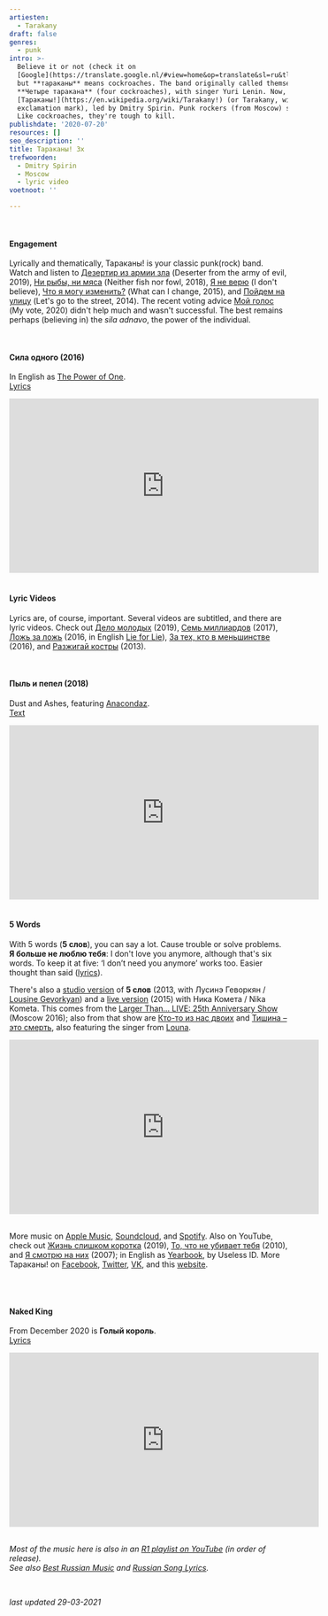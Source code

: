 ```yaml
---
artiesten:
  - Tarakany
draft: false
genres:
  - punk
intro: >-
  Believe it or not (check it on
  [Google](https://translate.google.nl/#view=home&op=translate&sl=ru&tl=nl&text=%D0%A2%D0%B0%D1%80%D0%B0%D0%BA%D0%B0%D0%BD%D1%8B)),
  but **тараканы** means cockroaches. The band originally called themselves
  **Четыре таракана** (four cockroaches), with singer Yuri Lenin. Now, they are
  [Тараканы!](https://en.wikipedia.org/wiki/Tarakany!) (or Tarakany, with an
  exclamation mark), led by Dmitry Spirin. Punk rockers (from Moscow) since 1991.
  Like cockroaches, they're tough to kill.
publishdate: '2020-07-20'
resources: []
seo_description: ''
title: Тараканы! 3x
trefwoorden:
  - Dmitry Spirin
  - Moscow
  - lyric video
voetnoot: ''

---
```


<br/>

#### Engagement

Lyrically and thematically, Тараканы! is your classic punk(rock) band. Watch and listen to [Дезертир из армии зла](https://www.youtube.com/watch?v=FIwn2lMyH1Q) (Deserter from the army of evil, 2019), [Ни рыбы, ни мяса](https://youtu.be/o1UftfZamTM) (Neither fish nor fowl, 2018), [Я не верю](https://www.youtube.com/watch?v=J0WSRE3Xa9Q) (I don't believe), [Что я могу изменить?](https://www.youtube.com/watch?v=jPv4B0XrEd0) (What can I change, 2015), and [Пойдем на улицу](https://www.youtube.com/watch?v=mTp8jQ0KVZ8) (Let's go to the street, 2014). The recent voting advice [Мой голос](https://youtu.be/MgynWDWKpqs) (My vote, 2020) didn't help much and wasn't successful. The best remains perhaps (believing in) the *sila adnavo*, the power of the individual.

<br/>

#### Сила одного (2016)

In English as [The Power of One](https://youtu.be/AhuidK7eSv4).<br/>
[Lyrics](https://teksty-pesenok.ru/rus-tarakany/tekst-pesni-sila-odnogo/5279976/)

<iframe width="560" height="315" src="https://www.youtube.com/embed/nSxrGMrAtpI" frameborder="0" allow="accelerometer; autoplay; encrypted-media; gyroscope; picture-in-picture" allowfullscreen></iframe>

<br/>
<br/>

#### Lyric Videos

Lyrics are, of course, important. Several videos are subtitled, and there are lyric videos. Check out [Дело молодых](https://youtu.be/u9eNOW_eHts) (2019), [Семь миллиардов](https://youtu.be/3JT1MdT5uzA) (2017), [Ложь за ложь](https://www.youtube.com/watch?v=b3Bjtg9yg8k) (2016, in English [Lie for Lie](https://youtu.be/hvxXQD5gXSY)), [За тех, кто в меньшинстве](https://youtu.be/e-MKTsOo_pQ) (2016), and [Разжигай костры](https://www.youtube.com/watch?v=BuxF0T57aAU) (2013).

<br/>

#### Пыль и пепел (2018)

Dust and Ashes, featuring [Anacondaz](https://rusland1.nl/en/muziek/20201215-anacondaz-4x/).<br/>
[Text](https://teksty-pesenok.ru/rus-anacondaz-tarakany/tekst-pesni-pyl-i-pepel/6666140/)

<iframe width="560" height="315" src="https://www.youtube.com/embed/9KOmBcuR8Ms" frameborder="0" allow="accelerometer; autoplay; encrypted-media; gyroscope; picture-in-picture" allowfullscreen></iframe>

<br/>
<br/>

#### 5 Words

With 5 words (**5 слов**), you can say a lot. Cause trouble or solve problems. **Я больше не люблю тебя**: I don't love you anymore, although that's six words. To keep it at five: ‘I don’t need you anymore’ works too. Easier thought than said ([lyrics](https://teksty-pesenok.ru/rus-tarakany/tekst-pesni-5-slov/4054906/)).

There's also a [studio version](https://www.youtube.com/watch?v=iIZFvNlZHf0) of **5 слов** (2013, with Лусинэ Геворкян / [Lousine Gevorkyan](https://en.wikipedia.org/wiki/Lousine_Gevorkyan)) and a [live version](https://youtu.be/DMxLtFyWagY) (2015) with Ника Комета / Nika Kometa. This comes from the [Larger Than… LIVE: 25th Anniversary Show](https://youtu.be/gy8HHYo2Nr8) (Moscow 2016); also from that show are [Кто-то из нас двоих](https://youtu.be/rVfQ4KAQ2Q8) and [Тишина – это смерть](https://youtu.be/prP3Kzvghgo), also featuring the singer from [Louna](https://rusland1.nl/en/muziek/20201201-louna-3x/).

<iframe width="560" height="315" src="https://www.youtube.com/embed/EtB4HZyLAC0" frameborder="0" allow="accelerometer; autoplay; encrypted-media; gyroscope; picture-in-picture" allowfullscreen></iframe>

<br/>
<br/>

More music on [Apple Music](https://music.apple.com/nl/artist/%D1%82%D0%B0%D1%80%D0%B0%D0%BA%D0%B0%D0%BD%D1%8B/263342836?uo=4&app=music), [Soundcloud](https://soundcloud.com/tarakany), and [Spotify](https://open.spotify.com/artist/3OZMcYBFNSr0ztFd82aJK9?si=JKUQFnlVRJeN5vmRQFmI6A). Also on YouTube, check out [Жизнь слишком коротка](https://youtu.be/M9ZwYjhh8ro) (2019), [То, что не убивает тебя](https://youtu.be/IXVcnOjxvI8) (2010), and [Я смотрю на них](https://www.youtube.com/watch?v=2nmzotKMfJA) (2007); in English as [Yearbook](https://youtu.be/RRKD6c_os2I), by Useless ID. More Тараканы! on [Facebook](https://www.facebook.com/Tarakany), [Twitter](https://twitter.com/tarakany), [VK](https://vk.com/tarakany_ru), and this [website](https://www.tarakany.ru/).

<br/>
<br/>

#### Naked King

From December 2020 is **Голый король**.<br/>
[Lyrics](https://on-hit.ru/texts/tarakany-golyj-korol/)

<iframe width="560" height="315" src="https://www.youtube.com/embed/AiGFxLAX82o" frameborder="0" allow="accelerometer; autoplay; clipboard-write; encrypted-media; gyroscope; picture-in-picture" allowfullscreen></iframe>

<br/>
<br/>

*Most of the music here is also in an [R1 playlist on YouTube](https://www.youtube.com/playlist?list=PLeE-zqOrSLhxfIpK2vuUJNCKSzyVBi0yM) (in order of release).* <br/>
*See also [Best Russian Music](https://www.youtube.com/playlist?list=PLeE-zqOrSLhxTFYDvlwUu4hYby9DojwoD) and [Russian Song Lyrics](https://www.youtube.com/playlist?list=PLeE-zqOrSLhzkRCATzT8__oNifBChVHGK).*

<br/>

*last updated 29-03-2021*
